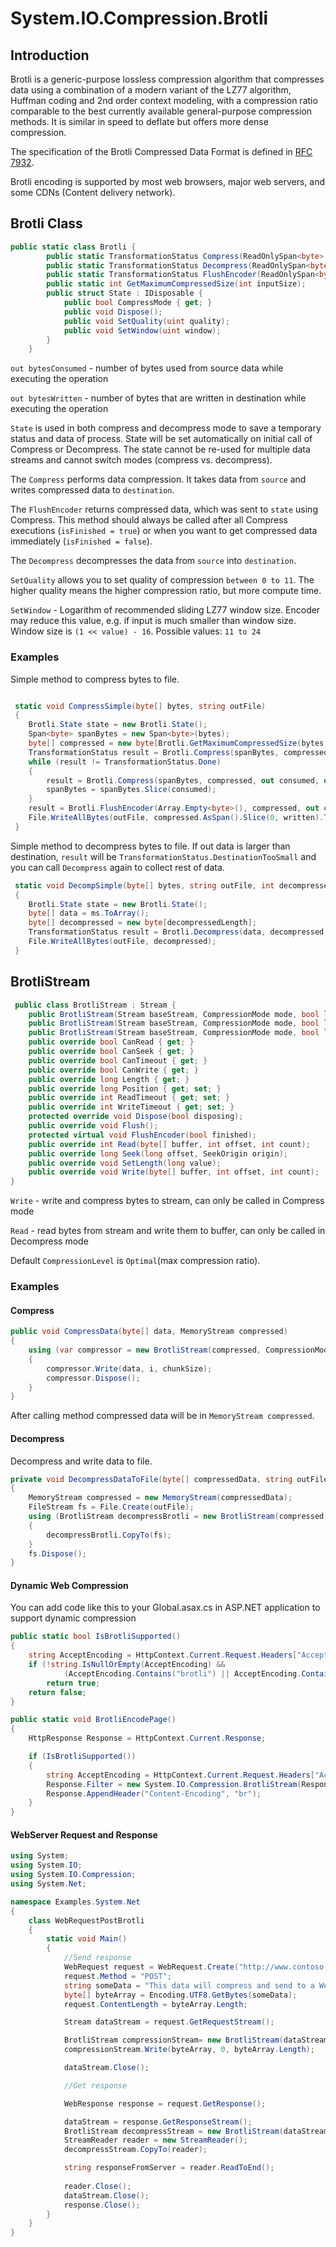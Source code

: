 ﻿# System.IO.Compression.Brotli

## Introduction

Brotli is a generic-purpose lossless compression algorithm that compresses data
using a combination of a modern variant of the LZ77 algorithm, Huffman coding
and 2nd order context modeling, with a compression ratio comparable to the best
currently available general-purpose compression methods. It is similar in speed
to deflate but offers more dense compression.

The specification of the Brotli Compressed Data Format is defined in [RFC 7932](https://www.ietf.org/rfc/rfc7932.txt).

Brotli encoding is supported by most web browsers, major web servers, and some CDNs (Content delivery network).

## Brotli Class
```C#
public static class Brotli {
        public static TransformationStatus Compress(ReadOnlySpan<byte> source, Span<byte> destination, out int bytesConsumed, out int bytesWritten, ref Brotli.State state);
        public static TransformationStatus Decompress(ReadOnlySpan<byte> source, Span<byte> destination, out int bytesConsumed, out int bytesWritten, ref Brotli.State state);
        public static TransformationStatus FlushEncoder(ReadOnlySpan<byte> source, Span<byte> destination, out int bytesConsumed, out int bytesWritten, ref Brotli.State state, bool isFinished=true);
        public static int GetMaximumCompressedSize(int inputSize);
        public struct State : IDisposable {
            public bool CompressMode { get; }
            public void Dispose();
            public void SetQuality(uint quality);
            public void SetWindow(uint window);
        }
    }
```
```out bytesConsumed``` - number of bytes used from source data while executing the operation

```out bytesWritten``` - number of bytes that are written in destination while executing the operation

```State``` is used in both compress and decompress mode to save a temporary status and data of process.  State will be set automatically on initial call of Compress or Decompress. The state cannot be re-used for multiple data streams and cannot switch modes (compress vs. decompress).

The ```Compress``` performs data compression. It takes data from ```source``` and writes compressed data to ```destination```.

The ```FlushEncoder``` returns compressed data, which was sent to ```state``` using Compress. This method should always be called after all Compress executions (```isFinished = true```) or when you want to get compressed data immediately (```isFinished = false```).

The ```Decompress``` decompresses the data from ```source``` into ```destination```. 

```SetQuality``` allows you to set quality of compression ```between 0 to 11```. The higher quality means the higher compression ratio, but more compute time.

```SetWindow``` - Logarithm of recommended sliding LZ77 window size. Encoder may reduce this value, e.g. if input is much smaller than window size. Window size is ```(1 << value) - 16```. Possible values: ```11 to 24```

### Examples
Simple method to compress bytes to file.
```C#

 static void CompressSimple(byte[] bytes, string outFile)
 {
    Brotli.State state = new Brotli.State();
    Span<byte> spanBytes = new Span<byte>(bytes);
    byte[] compressed = new byte[Brotli.GetMaximumCompressedSize(bytes.Length)];
    TransformationStatus result = Brotli.Compress(spanBytes, compressed, out int consumed, out int written, ref state);
    while (result != TransformationStatus.Done)
    {
        result = Brotli.Compress(spanBytes, compressed, out consumed, out written, ref state);
        spanBytes = spanBytes.Slice(consumed);
    }
    result = Brotli.FlushEncoder(Array.Empty<byte>(), compressed, out consumed, out written, ref state);
    File.WriteAllBytes(outFile, compressed.AsSpan().Slice(0, written).ToArray());
 }
```

Simple method to decompress bytes to file. If out data is larger than destination, ```result``` will be ```TransformationStatus.DestinationTooSmall``` and you can call ```Decompress``` again to collect rest of data.

```C#
 static void DecompSimple(byte[] bytes, string outFile, int decompressedLength)
 {
    Brotli.State state = new Brotli.State();
    byte[] data = ms.ToArray();
    byte[] decompressed = new byte[decompressedLength];
    TransformationStatus result = Brotli.Decompress(data, decompressed, out int consumed, out int written, ref state);
    File.WriteAllBytes(outFile, decompressed);
 }

```

## BrotliStream

```C#
 public class BrotliStream : Stream {
    public BrotliStream(Stream baseStream, CompressionMode mode, bool leaveOpen=false, int bufferSize=65520);
    public BrotliStream(Stream baseStream, CompressionMode mode, bool leaveOpen, int bufferSize, CompressionLevel quality);
    public BrotliStream(Stream baseStream, CompressionMode mode, bool leaveOpen, int bufferSize, CompressionLevel quality, uint windowSize);
    public override bool CanRead { get; }
    public override bool CanSeek { get; }
    public override bool CanTimeout { get; }
    public override bool CanWrite { get; }
    public override long Length { get; }
    public override long Position { get; set; }
    public override int ReadTimeout { get; set; }
    public override int WriteTimeout { get; set; }
    protected override void Dispose(bool disposing);
    public override void Flush();
    protected virtual void FlushEncoder(bool finished);
    public override int Read(byte[] buffer, int offset, int count);
    public override long Seek(long offset, SeekOrigin origin);
    public override void SetLength(long value);
    public override void Write(byte[] buffer, int offset, int count);
}
```

```Write``` - write and compress bytes to stream, can only be called in Compress mode

```Read``` - read bytes from stream and write them to buffer, can only be called in Decompress mode

Default ```CompressionLevel``` is ```Optimal```(max compression ratio).

### Examples
#### Compress
```C#
public void CompressData(byte[] data, MemoryStream compressed)
{
    using (var compressor = new BrotliStream(compressed, CompressionMode.Compress, true))
    {
        compressor.Write(data, i, chunkSize);
        compressor.Dispose();
    }
}
```

After calling method compressed data will be in ```MemoryStream compressed```.

#### Decompress
Decompress and write data to file.
```C#
private void DecompressDataToFile(byte[] compressedData, string outFile)
{
    MemoryStream compressed = new MemoryStream(compressedData);
    FileStream fs = File.Create(outFile);
    using (BrotliStream decompressBrotli = new BrotliStream(compressed, CompressionMode.Decompress))
    {
        decompressBrotli.CopyTo(fs);
    }
    fs.Dispose();
}
```

#### Dynamic Web Compression
You can add code like this to your Global.asax.cs in ASP.NET application to support dynamic compression
```C#
public static bool IsBrotliSupported()
{
    string AcceptEncoding = HttpContext.Current.Request.Headers["Accept-Encoding"];
    if (!string.IsNullOrEmpty(AcceptEncoding) &&
            (AcceptEncoding.Contains("brotli") || AcceptEncoding.Contains("br")))
        return true;
    return false;
}

public static void BrotliEncodePage()
{
    HttpResponse Response = HttpContext.Current.Response;

    if (IsBrotliSupported())
    {
        string AcceptEncoding = HttpContext.Current.Request.Headers["Accept-Encoding"];
        Response.Filter = new System.IO.Compression.BrotliStream(Response.Filter, System.IO.Compression.CompressionMode.Compress);
        Response.AppendHeader("Content-Encoding", "br");
    }
}
```

#### WebServer Request and Response

```C#
using System;
using System.IO;
using System.IO.Compression;
using System.Net;

namespace Examples.System.Net
{
    class WebRequestPostBrotli
    {
        static void Main()
        {
            //Send response
            WebRequest request = WebRequest.Create("http://www.contoso.com/PostAccepter.aspx");
            request.Method = "POST";
            string someData = "This data will compress and send to a Web server.";
            byte[] byteArray = Encoding.UTF8.GetBytes(someData);
            request.ContentLength = byteArray.Length;

            Stream dataStream = request.GetRequestStream();

            BrotliStream compressionStream= new BrotliStream(dataStream, CompressionMode.Compress, true);
            compressionStream.Write(byteArray, 0, byteArray.Length);

            dataStream.Close();

            //Get response

            WebResponse response = request.GetResponse();

            dataStream = response.GetResponseStream();
            BrotliStream decompressStream = new BrotliStream(dataStream, CompressionMode.Decompress);
            StreamReader reader = new StreamReader();
            decompressStream.CopyTo(reader);

            string responseFromServer = reader.ReadToEnd();
            
            reader.Close();
            dataStream.Close();
            response.Close();
        }
    }
}

```
